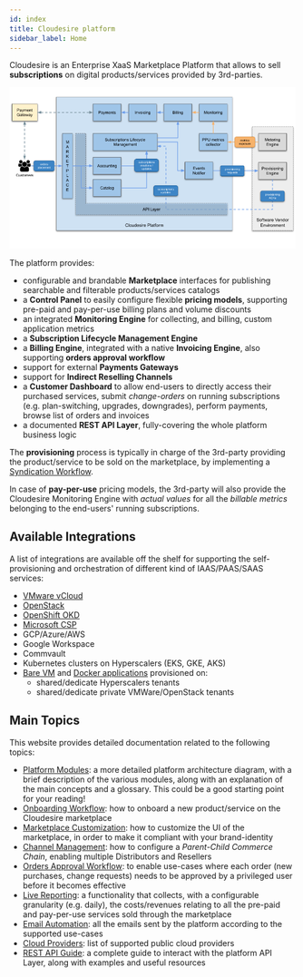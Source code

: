```yaml
---
id: index
title: Cloudesire platform
sidebar_label: Home
---
```


Cloudesire is an Enterprise XaaS Marketplace Platform that allows to sell
**subscriptions** on digital products/services provided by 3rd-parties.

![cloudesire architecture](assets/platform/Cloudesire-schema-simplified.png)

The platform provides:

- configurable and brandable **Marketplace** interfaces for publishing
  searchable and filterable products/services catalogs
- a **Control Panel** to easily configure flexible **pricing models**,
  supporting pre-paid and pay-per-use billing plans and volume discounts
- an integrated **Monitoring Engine** for collecting, and billing, custom
  application metrics
- a **Subscription Lifecycle Management Engine**
- a **Billing Engine**, integrated with a native **Invoicing Engine**,
  also supporting **orders approval workflow**
- support for external **Payments Gateways**
- support for **Indirect Reselling Channels**
- a **Customer Dashboard** to allow end-users to directly access their
  purchased services, submit *change-orders* on running subscriptions
  (e.g. plan-switching, upgrades, downgrades), perform payments, browse
  list of orders and invoices
- a documented **REST API Layer**, fully-covering the whole platform
  business logic

The **provisioning** process is typically in charge of the 3rd-party
providing the product/service to be sold on the marketplace, by
implementing a [Syndication Workflow](syndication.md).

In case of **pay-per-use** pricing models, the 3rd-party will also
provide the Cloudesire Monitoring Engine with *actual values*
for all the *billable metrics* belonging to the end-users' running
subscriptions.

## Available Integrations

A list of integrations are available off the shelf for supporting
the self-provisioning and orchestration of different kind of
IAAS/PAAS/SAAS services:

- [VMware vCloud](modules-vcloud.md)
- [OpenStack](modules-openstack.md)
- [OpenShift OKD](modules-okd.md)
- [Microsoft CSP](csp-product.md)
- GCP/Azure/AWS
- Google Workspace
- Commvault
- Kubernetes clusters on Hyperscalers (EKS, GKE, AKS)
- [Bare VM](vm.md) and [Docker applications](docker.md) provisioned on:
  - shared/dedicate Hyperscalers tenants
  - shared/dedicate private VMWare/OpenStack tenants

## Main Topics

This website provides detailed documentation related to the following
topics:

- [Platform Modules](platform.md): a more detailed platform architecture
  diagram, with a brief description of the various modules, along with an
  explanation of the main concepts and a glossary.
  This could be a good starting point for your reading!
- [Onboarding Workflow](onboarding.md): how to onboard a new product/service
  on the Cloudesire marketplace
- [Marketplace Customization](marketplace.md): how to customize the UI of
  the marketplace, in order to make it compliant with your brand-identity
- [Channel Management](channel.md): how to configure a *Parent-Child Commerce
  Chain*, enabling multiple Distributors and Resellers
- [Orders Approval Workflow](approval-workflow.md): to enable use-cases where
  each order (new purchases, change requests) needs to be approved by a
  privileged user before it becomes effective
- [Live Reporting](live-reporting.md): a functionality that collects, with
  a configurable granularity (e.g. daily), the costs/revenues relating
  to all the pre-paid and pay-per-use services sold through the marketplace
- [Email Automation](emails.md): all the emails sent by the platform according to
  the supported use-cases
- [Cloud Providers](clouds.md): list of supported public cloud providers
- [REST API Guide](api.md): a complete guide to interact with the platform
  API Layer, along with examples and useful resources
